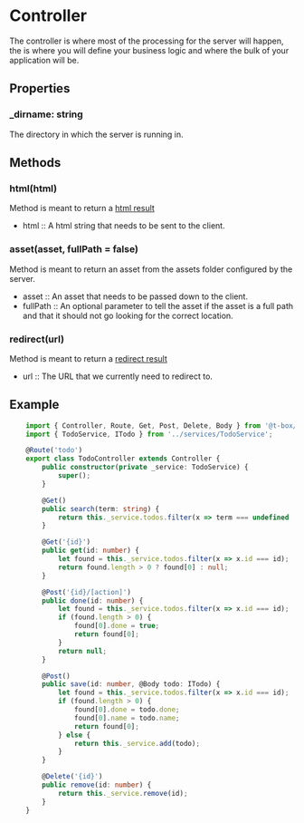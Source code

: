 # Controller
The controller is where most of the processing for the server will happen, the is where you will define your business logic and where the bulk of your application will be.

## Properties
### _dirname: string
The directory in which the server is running in.

## Methods
### html(html)
Method is meant to return a [html result](results.md)
- html :: A html string that needs to be sent to the client.
### asset(asset, fullPath = false)
Method is meant to return an asset from the assets folder configured by the server.
- asset :: An asset that needs to be passed down to the client.
- fullPath :: An optional parameter to tell the asset if the asset is a full path and that it should not go looking for the correct location.
### redirect(url)
Method is meant to return a [redirect result](results.md)
- url :: The URL that we currently need to redirect to.

## Example
```typescript
    import { Controller, Route, Get, Post, Delete, Body } from '@t-box/server';
    import { TodoService, ITodo } from '../services/TodoService';

    @Route('todo')
    export class TodoController extends Controller {
        public constructor(private _service: TodoService) {
            super();
        }

        @Get()
        public search(term: string) {
            return this._service.todos.filter(x => term === undefined || term.length === 0 || x.name.startsWith(term));
        }

        @Get('{id}')
        public get(id: number) {
            let found = this._service.todos.filter(x => x.id === id);
            return found.length > 0 ? found[0] : null;
        }

        @Post('{id}/[action]')
        public done(id: number) {
            let found = this._service.todos.filter(x => x.id === id);
            if (found.length > 0) {
                found[0].done = true;
                return found[0];
            }
            return null;
        }

        @Post()
        public save(id: number, @Body todo: ITodo) {
            let found = this._service.todos.filter(x => x.id === id);
            if (found.length > 0) {
                found[0].done = todo.done;
                found[0].name = todo.name;
                return found[0];
            } else {
                return this._service.add(todo);
            }
        }

        @Delete('{id}')
        public remove(id: number) {
            return this._service.remove(id);
        }
    }
```